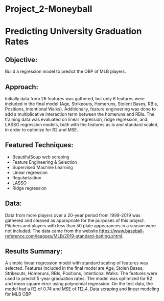 # Project_2-Moneyball
# Predicting University Graduation Rates

## **Objective:**
Build a regression model to predict the OBP of MLB players.

## **Approach:**
Initially data from 26 features was gathered, but only 6 features were included in the final model (Age, Strikeouts, Homeruns, Stolent Bases, RBIs, Positions, Intentional Walks).  Additionally, feature engineering was done to add a multiplicative interaction term between the homeruns and RBIs.  The training data was evaluated on linear regression, ridge regression, and LASSO regression models, both with the features as is and standard scaled, in order to optimize for R2 and MSE.

## **Featured Techniques:**
- BeautifulSoup web scraping
- Feature Engineering & Selection
- Supervised Machine Learning
- Linear regression
- Regularization
- LASSO
- Ridge regression

## **Data:**
Data from more players over a 20-year period from 1999-2019 was gathered and cleaned as appropriate for the purposes of this project. Pitchers and players with less than 50 plate appearances in a season were not included. The data came from the website https://www.baseball-reference.com/leagues/MLB/2019-standard-batting.shtml.


## **Results Summary:**
A simple linear regression model with standard scaling of features was selected.  Features included in the final model are Age, Stolen Bases, Strikeouts, Homeruns, RBIs, Positions, Intentional Walks. The features were used to predict 5-year graduation rates. The model was optimized for R2 and mean square error using polynomial regression. On the test data, the model had a R2 of 0.74 and MSE of 112.4.
Data scraping and linear modeling for MLB OBP
